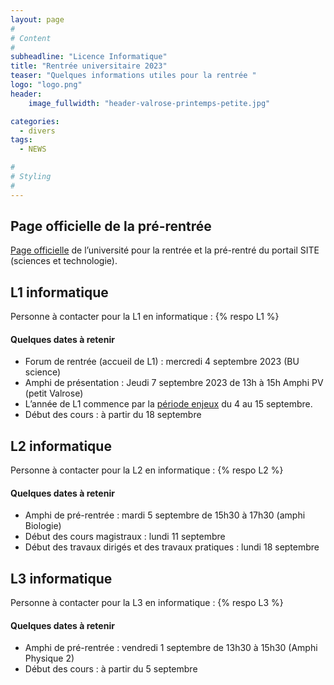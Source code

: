 ```yaml
---
layout: page
#
# Content
#
subheadline: "Licence Informatique"
title: "Rentrée universitaire 2023"
teaser: "Quelques informations utiles pour la rentrée "
logo: "logo.png"
header:
    image_fullwidth: "header-valrose-printemps-petite.jpg"

categories:
  - divers
tags:
  - NEWS

#
# Styling
#
---
```




## Page officielle de la pré-rentrée ##

[Page officielle](https://univ-cotedazur.fr/portails/portail-sciences-et-technologies/rentree/dates-de-rentrees-et-pre-rentrees-1) de l’université pour la rentrée et la pré-rentré du portail SITE (sciences et technologie).

## L1 informatique ##

Personne à contacter pour la L1 en informatique : {% respo L1 %}


#### Quelques dates à retenir ####


- Forum de rentrée (accueil de L1) : mercredi 4 septembre 2023 (BU science)
- Amphi de présentation : Jeudi 7 septembre 2023 de 13h à 15h Amphi PV (petit Valrose)
- L’année de L1 commence par la [période enjeux](https://univ-cotedazur.fr/portails/portail-sciences-de-la-vie/rentree/periode-enjeux) du 4 au 15 septembre.
- Début des cours : à partir du 18 septembre





## L2 informatique ##

Personne à contacter pour la L2 en informatique : {% respo L2 %}

#### Quelques dates à retenir ####

- Amphi de pré-rentrée : mardi 5 septembre de 15h30 à 17h30 (amphi Biologie)
- Début des cours magistraux : lundi 11 septembre
- Début des travaux dirigés et des travaux pratiques : lundi 18 septembre




## L3 informatique ##

Personne à contacter pour la L3 en informatique : {% respo L3 %}

#### Quelques dates à retenir ####

- Amphi de pré-rentrée : vendredi 1 septembre de 13h30 à 15h30 (Amphi Physique 2)
- Début des cours : à partir du 5 septembre
